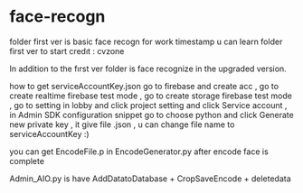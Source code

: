 # face-recogn
folder first ver is basic face recogn for work timestamp
u can learn folder first ver to start
credıt : cvzone

In addition to the fırst ver folder is face recognize in the upgraded version.

how to get serviceAccountKey.json
go to firebase and create acc , go to create realtime firebase test mode , go to create storage firebase test mode , go to setting in lobby and click project setting and click Service account , in Admin SDK configuration snippet go to choose python and click  Generate new private key , it give file .json , u can change file name to serviceAccountKey :)

you can get EncodeFile.p in EncodeGenerator.py after encode face is complete

Admin_AIO.py is have AddDatatoDatabase + CropSaveEncode + deletedata
